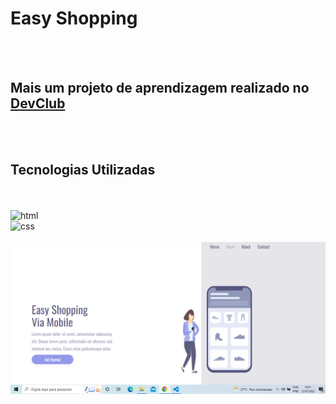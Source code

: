 <h1>Easy Shopping</h1>
<br>
<br>
<h2>Mais um projeto de aprendizagem realizado no <a href="https://rodolfomori.com.br/devclub">DevClub</a></h2>
<br>
<br>
<h2>Tecnologias Utilizadas</h2>
<br>
<br>
<img src="https://img.shields.io/badge/HTML5-E34F26?style=for-the-badge&logo=html5&logoColor=white" alt="html"/>
<br>
<img src="https://img.shields.io/badge/CSS3-1572B6?style=for-the-badge&logo=css3&logoColor=white" alt="css"/>
<br>
<br>
<img src="https://github.com/aderline1/Easy-Shoping/blob/master/assets/Easy%20mobile%201.png?raw=true"/>
